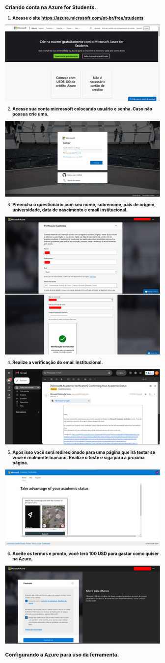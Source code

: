 ### Criando conta na Azure for Students.

1. **Acesse o site https://azure.microsoft.com/pt-br/free/students**

![](images/site_azure.png)

2. **Acesse sua conta microssoft colocando usuário e senha. Caso não possua crie uma.**

![](images/acessar_conta.png)

3. **Preencha o questionário com seu nome, sobrenome, país de origem, universidade, data de nascimento e email institucional.**

![](images/questionario_01.png)
![](images/questionario_02.png)

4. **Realize a verificação do email institucional.**

![](images/verificacao_email.png)

5. **Após isso você será redirecionado para uma página que irá testar se você é realmente humano. Realize o teste e siga para a proxima página.**

![](images/teste_logico.png)

6. **Aceite os termos e pronto, você terá 100 USD para gastar como quiser na Azure.**

![](images/termos_de_uso.png)

### Configurando a Azure para uso da ferramenta.